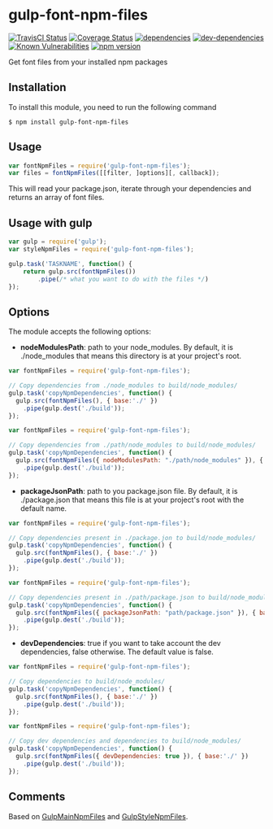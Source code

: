 # gulp-font-npm-files

[![TravisCI Status][travis-image]][travis-url]
[![Coverage Status][coveralls-image]][coveralls-url]
[![dependencies][dependencies-image]][dependencies-url]
[![dev-dependencies][dev-dependencies-image]][dev-dependencies-url]
[![Known Vulnerabilities][vulnerabilities-image]][vulnerabilities-url]
[![npm version][npm-image]][npm-url]

Get font files from your installed npm packages

## Installation
To install this module, you need to run the following command

```
$ npm install gulp-font-npm-files
```

## Usage

```Javascript
var fontNpmFiles = require('gulp-font-npm-files');
var files = fontNpmFiles([[filter, ]options][, callback]);
```

This will read your package.json, iterate through your dependencies and returns an array of font files.

## Usage with gulp

```Javascript
var gulp = require('gulp');
var styleNpmFiles = require('gulp-font-npm-files');

gulp.task('TASKNAME', function() {
    return gulp.src(fontNpmFiles())
        .pipe(/* what you want to do with the files */)
});
```

## Options
The module accepts the following options:
- **nodeModulesPath**: path to your node_modules. By default, it is ./node_modules that means this directory is at your project's root.

```Javascript
var fontNpmFiles = require('gulp-font-npm-files');

// Copy dependencies from ./node_modules to build/node_modules/
gulp.task('copyNpmDependencies', function() {
  gulp.src(fontNpmFiles(), { base:'./' })
    .pipe(gulp.dest('./build'));
});
```

```Javascript
var fontNpmFiles = require('gulp-font-npm-files');

// Copy dependencies from ./path/node_modules to build/node_modules/
gulp.task('copyNpmDependencies', function() {
  gulp.src(fontNpmFiles({ nodeModulesPath: "./path/node_modules" }), { base:'./' })
    .pipe(gulp.dest('./build'));
});
```

- **packageJsonPath**: path to you package.json file. By default, it is ./package.json that means this file is at your project's root with the default name.

```Javascript
var fontNpmFiles = require('gulp-font-npm-files');

// Copy dependencies present in ./package.jon to build/node_modules/
gulp.task('copyNpmDependencies', function() {
  gulp.src(fontNpmFiles(), { base:'./' })
    .pipe(gulp.dest('./build'));
});
```

```Javascript
var fontNpmFiles = require('gulp-font-npm-files');

// Copy dependencies present in ./path/package.json to build/node_modules/
gulp.task('copyNpmDependencies', function() {
  gulp.src(fontNpmFiles({ packageJsonPath: "path/package.json" }), { base:'./' })
    .pipe(gulp.dest('./build'));
});
```

- **devDependencies**: true if you want to take account the dev dependencies, false otherwise. The default value is false.

```Javascript
var fontNpmFiles = require('gulp-font-npm-files');

// Copy dependencies to build/node_modules/
gulp.task('copyNpmDependencies', function() {
  gulp.src(fontNpmFiles(), { base:'./' })
    .pipe(gulp.dest('./build'));
});
```

```Javascript
var fontNpmFiles = require('gulp-font-npm-files');

// Copy dev dependencies and dependencies to build/node_modules/
gulp.task('copyNpmDependencies', function() {
  gulp.src(fontNpmFiles({ devDependencies: true }), { base:'./' })
    .pipe(gulp.dest('./build'));
});
```

## Comments

Based on [GulpMainNpmFiles](https://github.com/drioemgaoin/GulpMainNpmFiles) and [GulpStyleNpmFiles](https://github.com/adalbueno/GulpStyleNpmFiles).

[travis-image]: https://travis-ci.org/yadickson/gulp-font-npm-files.svg
[travis-url]: https://travis-ci.org/yadickson/gulp-font-npm-files

[coveralls-image]: https://coveralls.io/repos/github/yadickson/gulp-font-npm-files/badge.svg
[coveralls-url]: https://coveralls.io/github/yadickson/gulp-font-npm-files

[dependencies-image]: https://david-dm.org/yadickson/gulp-font-npm-files/status.svg
[dependencies-url]: https://david-dm.org/yadickson/gulp-font-npm-files?view=list

[dev-dependencies-image]: https://david-dm.org/yadickson/gulp-font-npm-files/dev-status.svg
[dev-dependencies-url]: https://david-dm.org/yadickson/gulp-font-npm-files?type=dev&view=list

[vulnerabilities-image]: https://snyk.io/package/npm/gulp-font-npm-files/badge.svg
[vulnerabilities-url]: https://snyk.io/package/npm/gulp-font-npm-files

[npm-image]: https://badge.fury.io/js/gulp-font-npm-files.svg
[npm-url]: https://badge.fury.io/js/gulp-font-npm-files
